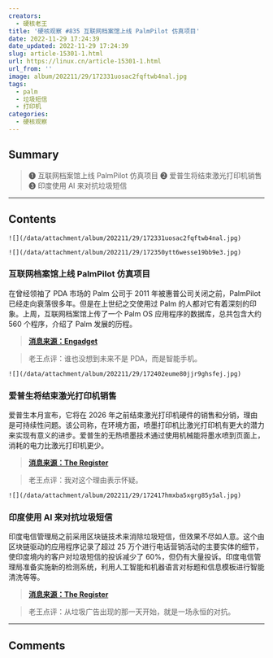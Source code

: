 ```yaml
---
creators:
  - 硬核老王
title: '硬核观察 #835 互联网档案馆上线 PalmPilot 仿真项目'
date: 2022-11-29 17:24:39
date_updated: 2022-11-29 17:24:39
slug: article-15301-1.html
url: https://linux.cn/article-15301-1.html
url_from: ''
image: album/202211/29/172331uosac2fqftwb4nal.jpg
tags:
  - palm
  - 垃圾短信
  - 打印机
categories:
  - 硬核观察
---
```


## Summary

> ❶ 互联网档案馆上线 PalmPilot 仿真项目
> ❷ 爱普生将结束激光打印机销售
> ❸ 印度使用 AI 来对抗垃圾短信

***

<!-- more -->

## Contents

`![](/data/attachment/album/202211/29/172331uosac2fqftwb4nal.jpg)`

`![](/data/attachment/album/202211/29/172350ytt6wesse19bb9e3.jpg)`

### 互联网档案馆上线 PalmPilot 仿真项目

在曾经领袖了 PDA 市场的 Palm 公司于 2011 年被惠普公司关闭之前，PalmPilot 已经走向衰落很多年。但是在上世纪之交使用过 Palm 的人都对它有着深刻的印象。上周，互联网档案馆上传了一个 Palm OS 应用程序的数据库，总共包含大约 560 个程序，介绍了 Palm 发展的历程。

> 
> **[消息来源：Engadget](https://www.engadget.com/internet-archive-pa-emulation-project-210328421.html)**
> 
> 
> 

> 
> 老王点评：谁也没想到未来不是 PDA，而是智能手机。
> 
> 
> 

`![](/data/attachment/album/202211/29/172402eume80jjr9ghsfej.jpg)`

### 爱普生将结束激光打印机销售

爱普生本月宣布，它将在 2026 年之前结束激光打印机硬件的销售和分销，理由是可持续性问题。该公司称，在环境方面，喷墨打印机比激光打印机有更大的潜力来实现有意义的进步。爱普生的无热喷墨技术通过使用机械能将墨水喷到页面上，消耗的电力比激光打印机更少。

> 
> **[消息来源：The Register](https://www.theregister.com/2022/11/28/epson_ends_laser_printers/)**
> 
> 
> 

> 
> 老王点评：我对这个理由表示怀疑。
> 
> 
> 

`![](/data/attachment/album/202211/29/172417hmxba5xgrg85y5al.jpg)`

### 印度使用 AI 来对抗垃圾短信

印度电信管理局之前采用区块链技术来消除垃圾短信，但效果不尽如人意。这个由区块链驱动的应用程序记录了超过 25 万个进行电话营销活动的主要实体的细节，使印度境内的客户对垃圾短信的投诉减少了 60%，但仍有大量投诉。印度电信管理局准备实施新的检测系统，利用人工智能和机器语言对标题和信息模板进行智能清洗等等。

> 
> **[消息来源：The Register](https://www.theregister.com/2022/11/29/india_txt_spam_crackdown/)**
> 
> 
> 

> 
> 老王点评：从垃圾广告出现的那一天开始，就是一场永恒的对抗。
> 
> 
>

***

## Comments
